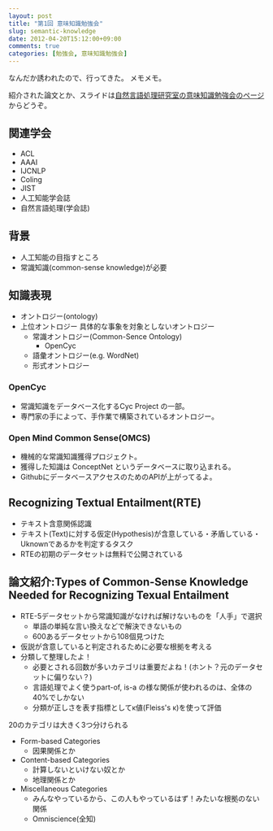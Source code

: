 ```yaml
---
layout: post
title: "第1回 意味知識勉強会"
slug: semantic-knowledge
date: 2012-04-20T15:12:00+09:00
comments: true
categories: [勉強会, 意味知識勉強会]
---
```


なんだか誘われたので、行ってきた。
メモメモ。

紹介された論文とか、スライドは[自然言語処理研究室の意味知識勉強会のページ](http://www.jnlp.org/makabi/semantic_knowledge)からどうぞ。

<!-- more -->

## 関連学会
- ACL
- AAAI
- IJCNLP
- Coling
- JIST
- 人工知能学会誌
- 自然言語処理(学会誌)

## 背景
- 人工知能の目指すところ
- 常識知識(common-sense knowledge)が必要

## 知識表現
- オントロジー(ontology)
- 上位オントロジー 具体的な事象を対象としないオントロジー
    - 常識オントロジー(Common-Sence Ontology)
        - OpenCyc
    - 語彙オントロジー(e.g. WordNet)
    - 形式オントロジー

### OpenCyc
- 常識知識をデータベース化するCyc Project の一部。
- 専門家の手によって、手作業で構築されているオントロジー。

### Open Mind Common Sense(OMCS)
- 機械的な常識知識獲得プロジェクト。
- 獲得した知識は ConceptNet というデータベースに取り込まれる。
- GithubにデータベースアクセスのためのAPIが上がってるよ。


## Recognizing Textual Entailment(RTE)

- テキスト含意関係認識
- テキスト(Text)に対する仮定(Hypothesis)が含意している・矛盾している・Uknownであるかを判定するタスク
- RTEの初期のデータセットは無料で公開されている


## 論文紹介:Types of Common-Sense Knowledge Needed for Recognizing Texual Entailment

- RTE-5データセットから常識知識がなければ解けないものを「人手」で選択
    - 単語の単純な言い換えなどで解決できないもの
    - 600あるデータセットから108個見つけた
- 仮説が含意していると判定されるために必要な根拠を考える
- 分類して整理したよ！
    - 必要とされる回数が多いカテゴリは重要だよね！(ホント？元のデータセットに偏りない？)
    - 言語処理でよく使うpart-of, is-a の様な関係が使われるのは、全体の40%でしかない
    - 分類が正しさを表す指標としてκ値(Fleiss's κ)を使って評価

20のカテゴリは大きく3つ分けられる

- Form-based Categories
    - 因果関係とか
- Content-based Categories
    - 計算しないといけない奴とか
    - 地理関係とか
- Miscellaneous Categories
    - みんなやっているから、この人もやっているはず！みたいな根拠のない関係
    - Omniscience(全知)

